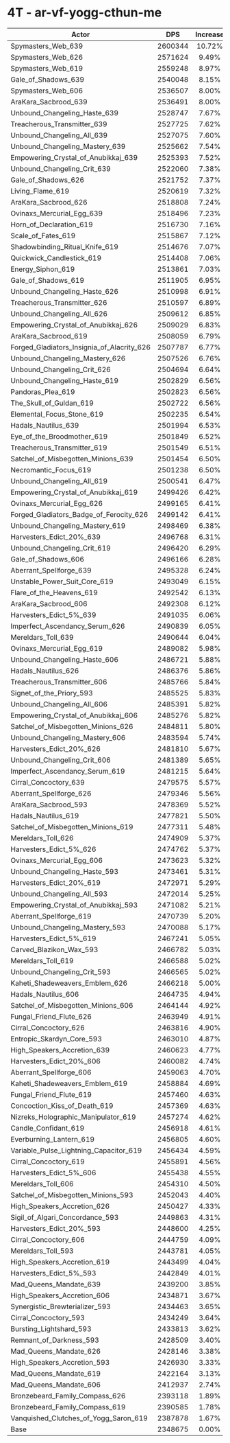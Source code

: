 # 4T - ar-vf-yogg-cthun-me
| Actor | DPS | Increase |
|---|:---:|:---:|
|Spymasters_Web_639|2600344|10.72%|
|Spymasters_Web_626|2571624|9.49%|
|Spymasters_Web_619|2559248|8.97%|
|Gale_of_Shadows_639|2540048|8.15%|
|Spymasters_Web_606|2536507|8.00%|
|AraKara_Sacbrood_639|2536491|8.00%|
|Unbound_Changeling_Haste_639|2528747|7.67%|
|Treacherous_Transmitter_639|2527725|7.62%|
|Unbound_Changeling_All_639|2527075|7.60%|
|Unbound_Changeling_Mastery_639|2525662|7.54%|
|Empowering_Crystal_of_Anubikkaj_639|2525393|7.52%|
|Unbound_Changeling_Crit_639|2522060|7.38%|
|Gale_of_Shadows_626|2521752|7.37%|
|Living_Flame_619|2520619|7.32%|
|AraKara_Sacbrood_626|2518808|7.24%|
|Ovinaxs_Mercurial_Egg_639|2518496|7.23%|
|Horn_of_Declaration_619|2516730|7.16%|
|Scale_of_Fates_619|2515867|7.12%|
|Shadowbinding_Ritual_Knife_619|2514676|7.07%|
|Quickwick_Candlestick_619|2514408|7.06%|
|Energy_Siphon_619|2513861|7.03%|
|Gale_of_Shadows_619|2511905|6.95%|
|Unbound_Changeling_Haste_626|2510998|6.91%|
|Treacherous_Transmitter_626|2510597|6.89%|
|Unbound_Changeling_All_626|2509612|6.85%|
|Empowering_Crystal_of_Anubikkaj_626|2509029|6.83%|
|AraKara_Sacbrood_619|2508059|6.79%|
|Forged_Gladiators_Insignia_of_Alacrity_626|2507787|6.77%|
|Unbound_Changeling_Mastery_626|2507526|6.76%|
|Unbound_Changeling_Crit_626|2504694|6.64%|
|Unbound_Changeling_Haste_619|2502829|6.56%|
|Pandoras_Plea_619|2502823|6.56%|
|The_Skull_of_Guldan_619|2502722|6.56%|
|Elemental_Focus_Stone_619|2502235|6.54%|
|Hadals_Nautilus_639|2501994|6.53%|
|Eye_of_the_Broodmother_619|2501849|6.52%|
|Treacherous_Transmitter_619|2501549|6.51%|
|Satchel_of_Misbegotten_Minions_639|2501454|6.50%|
|Necromantic_Focus_619|2501238|6.50%|
|Unbound_Changeling_All_619|2500541|6.47%|
|Empowering_Crystal_of_Anubikkaj_619|2499426|6.42%|
|Ovinaxs_Mercurial_Egg_626|2499165|6.41%|
|Forged_Gladiators_Badge_of_Ferocity_626|2499142|6.41%|
|Unbound_Changeling_Mastery_619|2498469|6.38%|
|Harvesters_Edict_20%_639|2496768|6.31%|
|Unbound_Changeling_Crit_619|2496420|6.29%|
|Gale_of_Shadows_606|2496166|6.28%|
|Aberrant_Spellforge_639|2495328|6.24%|
|Unstable_Power_Suit_Core_619|2493049|6.15%|
|Flare_of_the_Heavens_619|2492542|6.13%|
|AraKara_Sacbrood_606|2492308|6.12%|
|Harvesters_Edict_5%_639|2491035|6.06%|
|Imperfect_Ascendancy_Serum_626|2490839|6.05%|
|Mereldars_Toll_639|2490644|6.04%|
|Ovinaxs_Mercurial_Egg_619|2489082|5.98%|
|Unbound_Changeling_Haste_606|2486721|5.88%|
|Hadals_Nautilus_626|2486376|5.86%|
|Treacherous_Transmitter_606|2485766|5.84%|
|Signet_of_the_Priory_593|2485525|5.83%|
|Unbound_Changeling_All_606|2485391|5.82%|
|Empowering_Crystal_of_Anubikkaj_606|2485276|5.82%|
|Satchel_of_Misbegotten_Minions_626|2484811|5.80%|
|Unbound_Changeling_Mastery_606|2483594|5.74%|
|Harvesters_Edict_20%_626|2481810|5.67%|
|Unbound_Changeling_Crit_606|2481389|5.65%|
|Imperfect_Ascendancy_Serum_619|2481215|5.64%|
|Cirral_Concoctory_639|2479575|5.57%|
|Aberrant_Spellforge_626|2479346|5.56%|
|AraKara_Sacbrood_593|2478369|5.52%|
|Hadals_Nautilus_619|2477821|5.50%|
|Satchel_of_Misbegotten_Minions_619|2477311|5.48%|
|Mereldars_Toll_626|2474909|5.37%|
|Harvesters_Edict_5%_626|2474762|5.37%|
|Ovinaxs_Mercurial_Egg_606|2473623|5.32%|
|Unbound_Changeling_Haste_593|2473461|5.31%|
|Harvesters_Edict_20%_619|2472971|5.29%|
|Unbound_Changeling_All_593|2472014|5.25%|
|Empowering_Crystal_of_Anubikkaj_593|2471082|5.21%|
|Aberrant_Spellforge_619|2470739|5.20%|
|Unbound_Changeling_Mastery_593|2470088|5.17%|
|Harvesters_Edict_5%_619|2467241|5.05%|
|Carved_Blazikon_Wax_593|2466782|5.03%|
|Mereldars_Toll_619|2466588|5.02%|
|Unbound_Changeling_Crit_593|2466565|5.02%|
|Kaheti_Shadeweavers_Emblem_626|2466218|5.00%|
|Hadals_Nautilus_606|2464735|4.94%|
|Satchel_of_Misbegotten_Minions_606|2464144|4.92%|
|Fungal_Friend_Flute_626|2463949|4.91%|
|Cirral_Concoctory_626|2463816|4.90%|
|Entropic_Skardyn_Core_593|2463010|4.87%|
|High_Speakers_Accretion_639|2460623|4.77%|
|Harvesters_Edict_20%_606|2460082|4.74%|
|Aberrant_Spellforge_606|2459063|4.70%|
|Kaheti_Shadeweavers_Emblem_619|2458884|4.69%|
|Fungal_Friend_Flute_619|2457460|4.63%|
|Concoction_Kiss_of_Death_619|2457369|4.63%|
|Nizreks_Holographic_Manipulator_619|2457274|4.62%|
|Candle_Confidant_619|2456918|4.61%|
|Everburning_Lantern_619|2456805|4.60%|
|Variable_Pulse_Lightning_Capacitor_619|2456434|4.59%|
|Cirral_Concoctory_619|2455891|4.56%|
|Harvesters_Edict_5%_606|2455438|4.55%|
|Mereldars_Toll_606|2454310|4.50%|
|Satchel_of_Misbegotten_Minions_593|2452043|4.40%|
|High_Speakers_Accretion_626|2450427|4.33%|
|Sigil_of_Algari_Concordance_593|2449863|4.31%|
|Harvesters_Edict_20%_593|2448600|4.25%|
|Cirral_Concoctory_606|2444759|4.09%|
|Mereldars_Toll_593|2443781|4.05%|
|High_Speakers_Accretion_619|2443499|4.04%|
|Harvesters_Edict_5%_593|2442849|4.01%|
|Mad_Queens_Mandate_639|2439200|3.85%|
|High_Speakers_Accretion_606|2434871|3.67%|
|Synergistic_Brewterializer_593|2434463|3.65%|
|Cirral_Concoctory_593|2434249|3.64%|
|Bursting_Lightshard_593|2433813|3.62%|
|Remnant_of_Darkness_593|2428509|3.40%|
|Mad_Queens_Mandate_626|2428146|3.38%|
|High_Speakers_Accretion_593|2426930|3.33%|
|Mad_Queens_Mandate_619|2422164|3.13%|
|Mad_Queens_Mandate_606|2412937|2.74%|
|Bronzebeard_Family_Compass_626|2393118|1.89%|
|Bronzebeard_Family_Compass_619|2390585|1.78%|
|Vanquished_Clutches_of_Yogg_Saron_619|2387878|1.67%|
|Base|2348675|0.00%|
